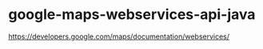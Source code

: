 google-maps-webservices-api-java
================================

https://developers.google.com/maps/documentation/webservices/